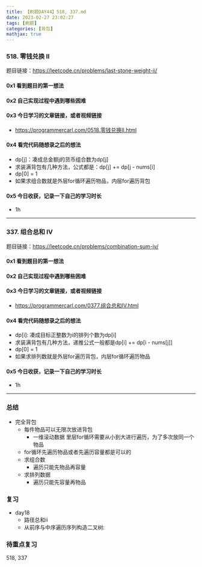 ```yaml
---
title: 【刷题DAY44】518, 337.md
date: 2023-02-27 23:02:27
tags: [刷题] 
categories: [背包]
mathjax: true 
---
```


### 518. 零钱兑换 II 
题目链接：https://leetcode.cn/problems/last-stone-weight-ii/

#### 0x1 看到题目的第一想法   

#### 0x2 自己实现过程中遇到哪些困难  

#### 0x3 今日学习的文章链接，或者视频链接
- https://programmercarl.com/0518.零钱兑换II.html

#### 0x4 看完代码随想录之后的想法
- dp[j]：凑成总金额j的货币组合数为dp[j]
- 求装满背包有几种方法，公式都是：dp[j] += dp[j - nums[i]
- dp[0] = 1 
- 如果求组合数就是外层for循环遍历物品，内层for遍历背包


#### 0x5 今日收获，记录一下自己的学习时长
- 1h

---

### 337.  组合总和 Ⅳ  
题目链接：https://leetcode.cn/problems/combination-sum-iv/

#### 0x1 看到题目的第一想法   

#### 0x2 自己实现过程中遇到哪些困难  

#### 0x3 今日学习的文章链接，或者视频链接
- https://programmercarl.com/0377.组合总和Ⅳ.html

#### 0x4 看完代码随想录之后的想法
- dp[i]: 凑成目标正整数为i的排列个数为dp[i]
- 求装满背包有几种方法，递推公式一般都是dp[i] += dp[i - nums[j]]
- dp[0] = 1 
- 如果求排列数就是外层for遍历背包，内层for循环遍历物品


#### 0x5 今日收获，记录一下自己的学习时长
- 1h

---

### 总结   
- 完全背包
    - 每件物品可以无限次放进背包
        - 一维滚动数据 里层for循环需要从小到大进行遍历，为了多次放同一个物品
    - for循环先遍历物品或者先遍历容量都是可以的
    - 求组合数
        - 遍历只能先物品再容量
    - 求排列数据
        - 遍历只能先容量再物品

### 复习
- day18
    - 路径总和ii
    - 从前序与中序遍历序列构造二叉树:
       

### 待重点复习   
518, 337